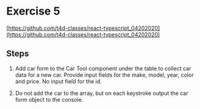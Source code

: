 # Exercise 5

[https://github.com/t4d-classes/react-typescript_04202020](https://github.com/t4d-classes/react-typescript_04202020)

## Steps

1. Add car form to the Car Tool component under the table to collect car data for a new car. Provide input fields for the make, model, year, color and price. No input field for the id.

2. Do not add the car to the array, but on each keystroke output the car form object to the console.